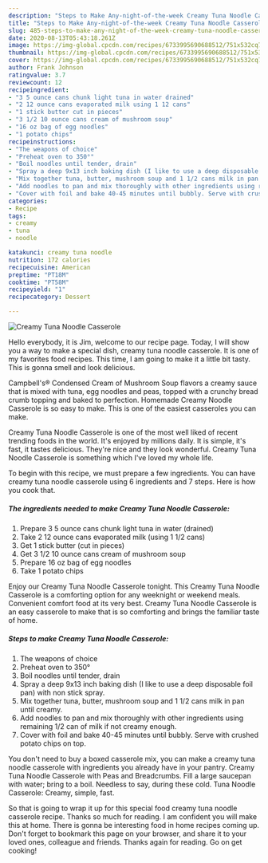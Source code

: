 ```yaml
---
description: "Steps to Make Any-night-of-the-week Creamy Tuna Noodle Casserole"
title: "Steps to Make Any-night-of-the-week Creamy Tuna Noodle Casserole"
slug: 485-steps-to-make-any-night-of-the-week-creamy-tuna-noodle-casserole
date: 2020-08-13T05:43:18.261Z
image: https://img-global.cpcdn.com/recipes/6733995690688512/751x532cq70/creamy-tuna-noodle-casserole-recipe-main-photo.jpg
thumbnail: https://img-global.cpcdn.com/recipes/6733995690688512/751x532cq70/creamy-tuna-noodle-casserole-recipe-main-photo.jpg
cover: https://img-global.cpcdn.com/recipes/6733995690688512/751x532cq70/creamy-tuna-noodle-casserole-recipe-main-photo.jpg
author: Frank Johnson
ratingvalue: 3.7
reviewcount: 12
recipeingredient:
- "3 5 ounce cans chunk light tuna in water drained"
- "2 12 ounce cans evaporated milk using 1 12 cans"
- "1 stick butter cut in pieces"
- "3 1/2 10 ounce cans cream of mushroom soup"
- "16 oz bag of egg noodles"
- "1 potato chips"
recipeinstructions:
- "The weapons of choice"
- "Preheat oven to 350°"
- "Boil noodles until tender, drain"
- "Spray a deep 9x13 inch baking dish (I like to use a deep disposable foil pan)  with non stick spray."
- "Mix together tuna, butter, mushroom soup and 1 1/2 cans milk in pan until creamy."
- "Add noodles to pan and mix thoroughly with other ingredients using remaining 1/2 can of milk if not creamy enough."
- "Cover with foil and bake 40-45 minutes until bubbly. Serve with crushed potato chips on top."
categories:
- Recipe
tags:
- creamy
- tuna
- noodle

katakunci: creamy tuna noodle 
nutrition: 172 calories
recipecuisine: American
preptime: "PT18M"
cooktime: "PT58M"
recipeyield: "1"
recipecategory: Dessert

---
```



![Creamy Tuna Noodle Casserole](https://img-global.cpcdn.com/recipes/6733995690688512/751x532cq70/creamy-tuna-noodle-casserole-recipe-main-photo.jpg)

Hello everybody, it is Jim, welcome to our recipe page. Today, I will show you a way to make a special dish, creamy tuna noodle casserole. It is one of my favorites food recipes. This time, I am going to make it a little bit tasty. This is gonna smell and look delicious.

Campbell&#39;s® Condensed Cream of Mushroom Soup flavors a creamy sauce that is mixed with tuna, egg noodles and peas, topped with a crunchy bread crumb topping and baked to perfection. Homemade Creamy Noodle Casserole is so easy to make. This is one of the easiest casseroles you can make.

Creamy Tuna Noodle Casserole is one of the most well liked of recent trending foods in the world. It's enjoyed by millions daily. It is simple, it's fast, it tastes delicious. They're nice and they look wonderful. Creamy Tuna Noodle Casserole is something which I've loved my whole life.


To begin with this recipe, we must prepare a few ingredients. You can have creamy tuna noodle casserole using 6 ingredients and 7 steps. Here is how you cook that.

<!--inarticleads1-->

##### The ingredients needed to make Creamy Tuna Noodle Casserole:

1. Prepare 3 5 ounce cans chunk light tuna in water (drained)
1. Take 2 12 ounce cans evaporated milk (using 1 1/2 cans)
1. Get 1 stick butter (cut in pieces)
1. Get 3 1/2 10 ounce cans cream of mushroom soup
1. Prepare 16 oz bag of egg noodles
1. Take 1 potato chips


Enjoy our Creamy Tuna Noodle Casserole tonight. This Creamy Tuna Noodle Casserole is a comforting option for any weeknight or weekend meals. Convenient comfort food at its very best. Creamy Tuna Noodle Casserole is an easy casserole to make that is so comforting and brings the familiar taste of home. 

<!--inarticleads2-->

##### Steps to make Creamy Tuna Noodle Casserole:

1. The weapons of choice
1. Preheat oven to 350°
1. Boil noodles until tender, drain
1. Spray a deep 9x13 inch baking dish (I like to use a deep disposable foil pan)  with non stick spray.
1. Mix together tuna, butter, mushroom soup and 1 1/2 cans milk in pan until creamy.
1. Add noodles to pan and mix thoroughly with other ingredients using remaining 1/2 can of milk if not creamy enough.
1. Cover with foil and bake 40-45 minutes until bubbly. Serve with crushed potato chips on top.


You don&#39;t need to buy a boxed casserole mix, you can make a creamy tuna noodle casserole with ingredients you already have in your pantry. Creamy Tuna Noodle Casserole with Peas and Breadcrumbs. Fill a large saucepan with water; bring to a boil. Needless to say, during these cold. Tuna Noodle Casserole: Creamy, simple, fast. 

So that is going to wrap it up for this special food creamy tuna noodle casserole recipe. Thanks so much for reading. I am confident you will make this at home. There is gonna be interesting food in home recipes coming up. Don't forget to bookmark this page on your browser, and share it to your loved ones, colleague and friends. Thanks again for reading. Go on get cooking!
